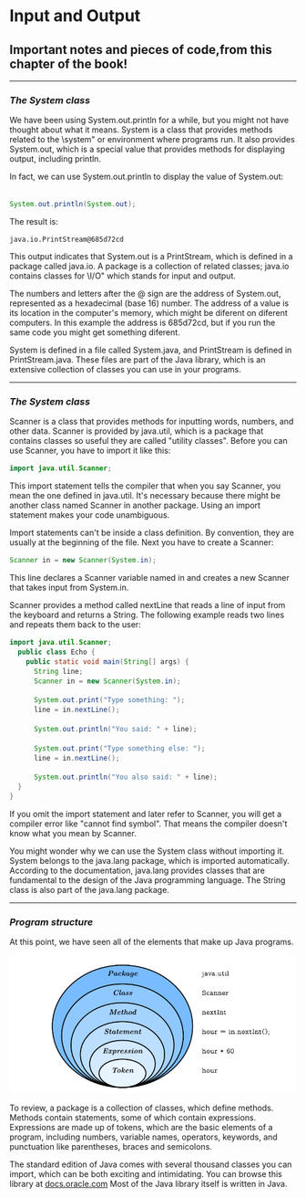 # Input and Output
## Important notes and pieces of code,from this chapter of the book!

___
### *The System class*

We have been using System.out.println for a while, but you might not
have thought about what it means. System is a class that provides methods
related to the \system" or environment where programs run. It also provides
System.out, which is a special value that provides methods for displaying
output, including println.

In fact, we can use System.out.println to display the value of System.out:

```java

System.out.println(System.out);

```

The result is:

    java.io.PrintStream@685d72cd
    
This output indicates that System.out is a PrintStream, which is defined in a
package called java.io. A package is a collection of related classes; java.io
contains classes for \I/O" which stands for input and output.

The numbers and letters after the @ sign are the address of System.out,
represented as a hexadecimal (base 16) number. The address of a value is
its location in the computer's memory, which might be diferent on diferent
computers. In this example the address is 685d72cd, but if you run the same
code you might get something diferent.

System is defined in a file called System.java, and
PrintStream is defined in PrintStream.java. These files are part of the
Java library, which is an extensive collection of classes you can use in your
programs.

___
### *The System class*

Scanner is a class that provides methods for inputting words,
numbers, and other data. Scanner is provided by java.util, which is a
package that contains classes so useful they are called "utility classes". Before
you can use Scanner, you have to import it like this:

```java
import java.util.Scanner;
```

This import statement tells the compiler that when you say Scanner, you
mean the one defined in java.util. It's necessary because there might be
another class named Scanner in another package. Using an import statement
makes your code unambiguous.

Import statements can't be inside a class definition. By convention, they are
usually at the beginning of the file.
Next you have to create a Scanner:

```java
Scanner in = new Scanner(System.in);
```

This line declares a Scanner variable named in and creates a new Scanner
that takes input from System.in.

Scanner provides a method called nextLine that reads a line of input from
the keyboard and returns a String. The following example reads two lines
and repeats them back to the user:

```java
import java.util.Scanner;
  public class Echo {
    public static void main(String[] args) {
      String line;
      Scanner in = new Scanner(System.in);
      
      System.out.print("Type something: ");
      line = in.nextLine();
      
      System.out.println("You said: " + line);
        
      System.out.print("Type something else: ");
      line = in.nextLine();
      
      System.out.println("You also said: " + line);
  }
}
```

If you omit the import statement and later refer to Scanner, you will get a
compiler error like "cannot find symbol". That means the compiler doesn't
know what you mean by Scanner.

You might wonder why we can use the System class without importing it.
System belongs to the java.lang package, which is imported automatically.
According to the documentation, java.lang provides classes that are fundamental 
to the design of the Java programming language. The String class
is also part of the java.lang package.

___
### *Program structure*

At this point, we have seen all of the elements that make up Java programs.

![This is an image](https://github.com/NikolaOjkicCode/Humble_Beginnings/blob/main/Think_Java_Book/Miscellaneous/Screenshot%20(4).png)

To review, a package is a collection of classes, which define methods. Methods
contain statements, some of which contain expressions. Expressions are made
up of tokens, which are the basic elements of a program, including numbers,
variable names, operators, keywords, and punctuation like parentheses, braces
and semicolons.

The standard edition of Java comes with several thousand classes you can
import, which can be both exciting and intimidating. You can browse this
library at [docs.oracle.com](http://docs.oracle.com/javase/8/docs/api/)
Most of the Java library itself is written in Java.
